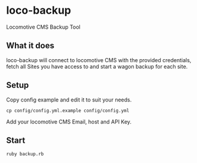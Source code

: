 # loco-backup
Locomotive CMS Backup Tool

## What it does

loco-backup will connect to locomotive CMS with the provided credentials, fetch all Sites you have access to and start a wagon backup for each site. 

## Setup 

Copy config example and edit it to suit your needs.

```
cp config/config.yml.example config/config.yml
```
Add your locomotive CMS Email, host and API Key. 

## Start

```
ruby backup.rb
```
